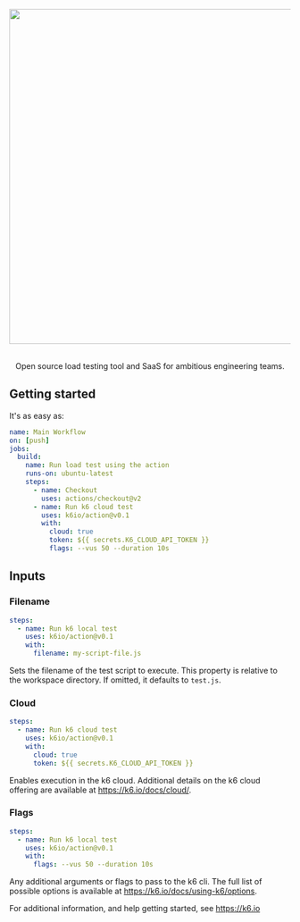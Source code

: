 <div align="center">
  
  <img
    src="https://raw.githubusercontent.com/k6io/action/master/k6.gif" 
    width="600"
    style="pointer-events: none;" />

  </br>
  Open source load testing tool and SaaS for ambitious engineering teams.

</div>

## Getting started

It's as easy as:

```yaml
name: Main Workflow
on: [push]
jobs:
  build:
    name: Run load test using the action
    runs-on: ubuntu-latest
    steps:
      - name: Checkout
        uses: actions/checkout@v2
      - name: Run k6 cloud test
        uses: k6io/action@v0.1
        with:
          cloud: true
          token: ${{ secrets.K6_CLOUD_API_TOKEN }}
          flags: --vus 50 --duration 10s
```

## Inputs

### Filename

```yaml
steps:
  - name: Run k6 local test
    uses: k6io/action@v0.1
    with:
      filename: my-script-file.js
```

Sets the filename of the test script to execute. This property is relative to the workspace directory. If omitted, it defaults to `test.js`.

### Cloud

```yaml
steps:
  - name: Run k6 cloud test
    uses: k6io/action@v0.1
    with:
      cloud: true
      token: ${{ secrets.K6_CLOUD_API_TOKEN }}
```

Enables execution in the k6 cloud. Additional details on the k6 cloud offering are available at https://k6.io/docs/cloud/.

### Flags

```yaml
steps:
  - name: Run k6 local test
    uses: k6io/action@v0.1
    with:
      flags: --vus 50 --duration 10s
```

Any additional arguments or flags to pass to the k6 cli. The full list of possible options is available at https://k6.io/docs/using-k6/options.

For additional information, and help getting started, see https://k6.io
